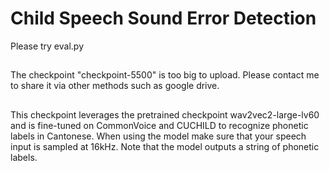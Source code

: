 # Child Speech Sound Error Detection
Please try eval.py
##
The checkpoint "checkpoint-5500" is too big to upload. Please contact me to share it via other methods such as google drive.
##
This checkpoint leverages the pretrained checkpoint wav2vec2-large-lv60 and is fine-tuned on CommonVoice and CUCHILD to recognize phonetic labels in Cantonese. When using the model make sure that your speech input is sampled at 16kHz. Note that the model outputs a string of phonetic labels.



